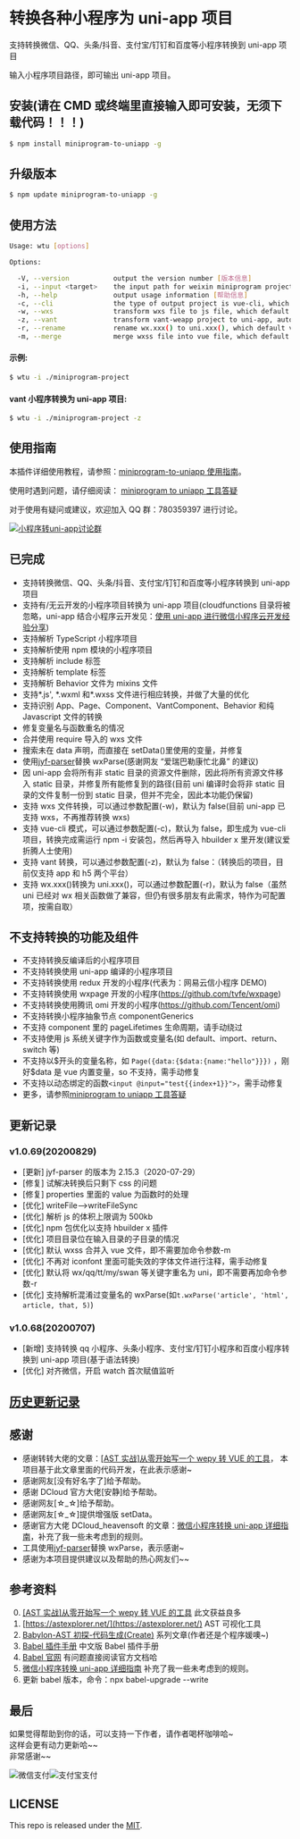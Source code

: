 # 转换各种小程序为 uni-app 项目

支持转换微信、QQ、头条/抖音、支付宝/钉钉和百度等小程序转换到 uni-app 项目

输入小程序项目路径，即可输出 uni-app 项目。

## 安装(请在 CMD 或终端里直接输入即可安装，无须下载代码！！！)

```sh
$ npm install miniprogram-to-uniapp -g
```

## 升级版本

```sh
$ npm update miniprogram-to-uniapp -g
```

## 使用方法

```sh
Usage: wtu [options]

Options:

  -V, --version           output the version number [版本信息]
  -i, --input <target>    the input path for weixin miniprogram project [输入目录]
  -h, --help              output usage information [帮助信息]
  -c, --cli               the type of output project is vue-cli, which default value is false [是否转换为vue-cli项目，默认false]
  -w, --wxs               transform wxs file to js file, which default value is false [是否将wxs文件转换为js文件，默认false]
  -z, --vant              transform vant-weapp project to uni-app, automatic check [是否支持转换vant项目，默认为false]
  -r, --rename            rename wx.xxx() to uni.xxx(), which default value is true [是否转换wx.xxx()为uni.xxx()，默认true]
  -m, --merge             merge wxss file into vue file, which default value is true [是否合并wxss到vue文件，默认true]

```

#### 示例:

```sh
$ wtu -i ./miniprogram-project
```

#### vant 小程序转换为 uni-app 项目:

```sh
$ wtu -i ./miniprogram-project -z
```

<!-- #### 将 wx.xxx 转换为 uni.xxx:

```sh
$ wtu -i ./miniprogram-project -r
```

#### 将 wxss 合并入 vue 文件:

```sh
$ wtu -i ./miniprogram-project -m
```

#### 既转换 vant 小程序，又转换 wx 关键字，还将 wxss 合并入 vue 文件:

```sh
$ wtu -i ./miniprogram-project -z -r -m
``` -->

<!-- #### vue-cli mode[vue-cli模式]
转换项目为vue-cli项目(因vue-cli项目门槛较高，且该功能长时间未维护，不推荐使用):

``` sh
$ wtu -i ./miniprogram-project -c
```

#### Transform wxs file to js file

转换项目并将wxs文件转换为js文件(因uni-app已支持wxs，此功能未维护):

```sh
$ wtu -i ./miniprogram-project -w
``` -->

## 使用指南

本插件详细使用教程，请参照：[miniprogram-to-uniapp 使用指南](http://ask.dcloud.net.cn/article/36037)。

使用时遇到问题，请仔细阅读： [miniprogram to uniapp 工具答疑](https://github.com/zhangdaren/articles/blob/master/miniprogram-to-uniapp%E5%B7%A5%E5%85%B7%E7%AD%94%E7%96%91.md)

对于使用有疑问或建议，欢迎加入 QQ 群：780359397 进行讨论。

<a target="_blank" href="http://shang.qq.com/wpa/qunwpa?idkey=6cccd111e447ed70ee0c17672a452bf71e7e62cfa6b427bbd746df2d32297b64"><img border="0" src="http://pub.idqqimg.com/wpa/images/group.png" alt="小程序转uni-app讨论群" title="小程序转uni-app讨论群"></a>

## 已完成

-   支持转换微信、QQ、头条/抖音、支付宝/钉钉和百度等小程序转换到 uni-app 项目
-   支持有/无云开发的小程序项目转换为 uni-app 项目(cloudfunctions 目录将被忽略，uni-app 结合小程序云开发见：[使用 uni-app 进行微信小程序云开发经验分享](https://ask.dcloud.net.cn/article/35933))
-   支持解析 TypeScript 小程序项目
-   支持解析使用 npm 模块的小程序项目
-   支持解析 include 标签
-   支持解析 template 标签
-   支持解析 Behavior 文件为 mixins 文件
-   支持*.js', *.wxml 和\*.wxss 文件进行相应转换，并做了大量的优化
-   支持识别 App、Page、Component、VantComponent、Behavior 和纯 Javascript 文件的转换
-   修复变量名与函数重名的情况
-   合并使用 require 导入的 wxs 文件
-   搜索未在 data 声明，而直接在 setData()里使用的变量，并修复
-   使用[jyf-parser](https://ext.dcloud.net.cn/plugin?id=805)替换 wxParse(感谢网友 “爱瑞巴勒康忙北鼻” 的建议)
-   因 uni-app 会将所有非 static 目录的资源文件删除，因此将所有资源文件移入 static 目录，并修复所有能修复到的路径(目前 uni 编译时会将非 static 目录的文件复制一份到 static 目录，但并不完全，因此本功能仍保留)
-   支持 wxs 文件转换，可以通过参数配置(-w)，默认为 false(目前 uni-app 已支持 wxs，不再推荐转换 wxs)
-   支持 vue-cli 模式，可以通过参数配置(-c)，默认为 false，即生成为 vue-cli 项目，转换完成需运行 npm -i 安装包，然后再导入 hbuilder x 里开发(建议爱折腾人士使用)
-   支持 vant 转换，可以通过参数配置(-z)，默认为 false：（转换后的项目，目前仅支持 app 和 h5 两个平台）
-   支持 wx.xxx()转换为 uni.xxx()，可以通过参数配置(-r)，默认为 false（虽然 uni 已经对 wx 相关函数做了兼容，但仍有很多朋友有此需求，特作为可配置项，按需自取）

## 不支持转换的功能及组件

-   不支持转换反编译后的小程序项目
-   不支持转换使用 uni-app 编译的小程序项目
-   不支持转换使用 redux 开发的小程序(代表为：网易云信小程序 DEMO)
-   不支持转换使用 wxpage 开发的小程序(https://github.com/tvfe/wxpage)
-   不支持转换使用腾讯 omi 开发的小程序(https://github.com/Tencent/omi)
-   不支持转换小程序抽象节点 componentGenerics
-   不支持 component 里的 pageLifetimes 生命周期，请手动绕过
-   不支持使用 js 系统关键字作为函数或变量名(如 default、import、return、switch 等)
-   不支持以\$开头的变量名称，如 `Page({data:{$data:{name:"hello"}}})` ，刚好\$data 是 vue 内置变量，so 不支持，需手动修复
-   不支持以动态绑定的函数`<input @input="test{{index+1}}">`，需手动修复
-   更多，请参照[miniprogram to uniapp 工具答疑](https://github.com/zhangdaren/articles/blob/master/miniprogram-to-uniapp%E5%B7%A5%E5%85%B7%E7%AD%94%E7%96%91.md)

## 更新记录

### v1.0.69(20200829)

-   [更新] jyf-parser 的版本为 2.15.3（2020-07-29）
-   [修复] 试解决转换后只剩下 css 的问题
-   [修复] properties 里面的 value 为函数时的处理
-   [优化] writeFile-->writeFileSync
-   [优化] 解析 js 的体积上限调为 500kb
-   [优化] npm 包优化以支持 hbuilder x 插件
-   [优化] 项目目录位在输入目录的子目录的情况
-   [优化] 默认 wxss 合并入 vue 文件，即不需要加命令参数-m
-   [优化] 不再对 iconfont 里面可能失效的字体文件进行注释，需手动修复
-   [优化] 默认将 wx/qq/tt/my/swan 等关键字重名为 uni，即不需要再加命令参数-r
-   [优化] 支持解析混淆过变量名的 wxParse(如`t.wxParse('article', 'html', article, that, 5)`)

### v1.0.68(20200707)

-   [新增] 支持转换 qq 小程序、头条小程序、支付宝/钉钉小程序和百度小程序转换到 uni-app 项目(基于语法转换)
-   [优化] 对齐微信，开启 watch 首次赋值监听

## [历史更新记录](ReleaseNote.md)

## 感谢

-   感谢转转大佬的文章：[[AST 实战]从零开始写一个 wepy 转 VUE 的工具](https://juejin.im/post/5c877cd35188257e3b14a1bc#heading-14)， 本项目基于此文章里面的代码开发，在此表示感谢~
-   感谢网友[没有好名字了]给予帮助。
-   感谢 DCloud 官方大佬[安静]给予帮助。
-   感谢网友[☆_☆]给予帮助。
-   感谢网友[☆_☆]提供增强版 setData。
-   感谢官方大佬 DCloud_heavensoft 的文章：[微信小程序转换 uni-app 详细指南](http://ask.dcloud.net.cn/article/35786)，补充了我一些未考虑到的规则。
-   工具使用[jyf-parser](https://ext.dcloud.net.cn/plugin?id=805)替换 wxParse，表示感谢~
-   感谢为本项目提供建议以及帮助的热心网友们~~

## 参考资料

0. [[AST 实战]从零开始写一个 wepy 转 VUE 的工具](https://juejin.im/post/5c877cd35188257e3b14a1bc#heading-14) 此文获益良多
1. [https://astexplorer.net/](https://astexplorer.net/) AST 可视化工具
1. [Babylon-AST 初探-代码生成(Create)](https://summerrouxin.github.io/2018/05/22/ast-create/Javascript-Babylon-AST-create/) 系列文章(作者还是个程序媛噢~)
1. [Babel 插件手册](https://github.com/jamiebuilds/babel-handbook/blob/master/translations/zh-Hans/plugin-handbook.md#toc-inserting-into-a-container) 中文版 Babel 插件手册
1. [Babel 官网](https://babeljs.io/docs/en/babel-types) 有问题直接阅读官方文档哈
1. [微信小程序转换 uni-app 详细指南](http://ask.dcloud.net.cn/article/35786) 补充了我一些未考虑到的规则。
1. 更新 babel 版本，命令：npx babel-upgrade --write

## 最后

如果觉得帮助到你的话，可以支持一下作者，请作者喝杯咖啡哈~  
这样会更有动力更新哈~~  
非常感谢~~

![微信支付](https://zhangdaren.gitee.io/articles/img/WeChanQR.png)![支付宝支付](https://zhangdaren.gitee.io/articles/img/AliPayQR.png)

## LICENSE

This repo is released under the [MIT](http://opensource.org/licenses/MIT).
